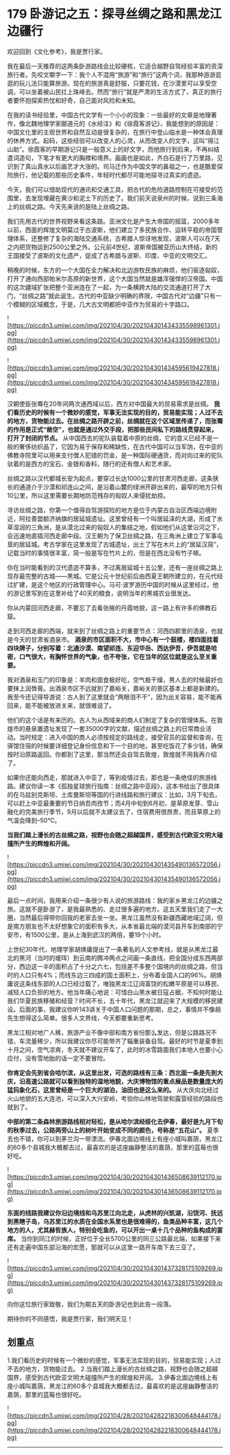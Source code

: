 # 179 卧游记之五：探寻丝绸之路和黑龙江边疆行

欢迎回到《文化参考》，我是贾行家。

我在最后一天推荐的这两条卧游路线会比较硬核，它适合越野自驾经验丰富的资深旅行者。先咬文嚼字一下：我个人不混用“旅游”和“旅行”这两个词，我那种游游逛逛的玩儿法只能算旅游。现在的旅游真是舒服，只要花钱，在沙漠里可以享受空调，可以坐着被山民扛上珠峰去。然而“旅行”就是严肃的生活方式了，真正的旅行者要怀抱探索热忱和好奇，自己面对风险和未知。

在我的读书经验里，中国古代文学有一个小小的现象：一些最好的文章是地理著作，像北魏地理学家郦道元的《水经注》和《徐霞客游记》，我能想到的原因是：中国文化里的主观世界和自然互动是很复杂的，在旅行中登山临水是一种体会真理的休养方式。起码，这些经验可以改变人的心灵，从而改变人的文字，这叫“得江山助”。徐霞客的早期游记只是一般意义上的好文字，而他旅行到后来，不再纠结遣词造句，下笔才有更大的胸襟和境界。画画也是如此，齐白石是行了万里路，见识到了真山真水以后画艺才大涨的。司马迁作为中国文学的鼻祖之一，也是酷爱探险旅行，他记载的那些历史事件，年轻时代都尽可能地探寻过真实的遗迹。

今天，我们可以借助现代的通讯和交通工具，把古代的危险道路控制在可接受的范围里，去发现埋藏在黄沙和泥土下的历史了。我们前天说泉州的时候，说到三条海上的丝绸之路。今天先来说的是陆上丝绸之路。

我们先用古代的世界视野来看这条路。亚洲文化是产生大帝国的摇篮，2000多年以前，西面的辉煌文明莫过于古波斯，他们建立了多民族合作、运转平稳的帝国管理体系，还整修了复杂的海陆交通系统，古希腊人惊讶地发现，波斯人可以在7天之内把货物运到2500公里之外。公元前4世纪，波斯帝国被亚历山大终结，新的王国接受了波斯的文化遗产，促成了古希腊与波斯、印度、中亚的文明交汇。

稍晚的时候，东方的一个大国在全力解决和北边游牧民族的麻烦，他们驱逐匈奴，打开了通向西部帕米尔高原的新世界，这个大国当然就是雄浑强悍的汉帝国。中国的这次疆域扩张把整个亚洲连在了一起，为一条横跨大陆的交流通道打开了大门，“丝绸之路”就此诞生。古代的中亚缺少明确的界限，中国古代对“边疆”只有一个模糊的区域概念，于是，几大古文明都把中亚作为贸易的十字路口。

![https://piccdn3.umiwi.com/img/202104/30/202104301434335598961301.jpg](https://piccdn3.umiwi.com/img/202104/30/202104301434335598961301.jpg)

![https://piccdn3.umiwi.com/img/202104/30/202104301434595619427818.jpg](https://piccdn3.umiwi.com/img/202104/30/202104301434595619427818.jpg)

汉朝使臣张骞在20年间两次通西域以后，西方对中国最大的贸易需求是丝绸。 **我们看历史的时候有一个微妙的感觉，军事无法实现的目的，贸易能实现；人过不去的地方，货物能过去。在丝绸之路开辟之前，丝绸就在这个区域里传递了，而张骞的作用是正式“凿空”，也就是通过外交手段，把那些民间私下的路线贯穿起来，打开了封闭的节点。** 从中国西去的驼队装载着中原的丝绸，它的意义已经不是一般的奢侈纺织品了，它因为易于保存和稀缺性，在古代中国可以当军饷，在中亚的佛教寺院里可以用来支付僧人犯错的罚金，是一种国际硬通货，而对向过来的驼队驮着的是西方的宝石、金银和香料，随行的还有僧人和艺术家。

丝绸之路以汉代都城长安为起点，要穿过长达1000公里的甘肃河西走廊，这条狭长的通道介于沙漠和祁连山之间，是沿着山麓的绿洲开辟出来的，最窄的地方只有10公里，所以这里需要长期地防范残存的匈奴人来侵扰劫掠。

寻访丝绸之路，你第一个值得自驾游探险的地方是位于内蒙古自治区西端边境附近，阿拉善盟额济纳旗的居延城遗址。这里曾经有一个叫居延泽的大湖，形成了水草湿润的三角洲，是从漠北过来的匈奴人的集结之地，假如他们从这里沿河之下，会迅速地直插河西走廊中段。汉王朝为了保卫丝绸之路，在三角洲上建立了军事屯垦的居延城。考古学家在这里发现了古城遗址，出土了写在木片上的“居延汉简”，记载当时的事情很丰富，简一般是写在竹片上的，但是在西北没有竹子嘛。

你在当时能看到的汉代遗迹不算多，不过离居延城十五公里，还有一座丝绸之路上现存最完整的古城——黑城。它是公元十世纪前后由西夏王朝所建立的，在元代经过扩建，是这个地区的行政管理中心。马可·波罗游历中国的时候从这里经过，他的游记里写到在这里补给了40天的粮食，说明当年的黑城农业很发达。

你从内蒙回河西走廊，不要忘了去看张掖的丹霞地貌，这一路上有许多的佛教石窟。

走到河西走廊的西端，就来到了丝绸之路上的重要节点：河西四郡里的酒泉，也就是今天的甘肃省酒泉市。 **酒泉的市区面积不大，市中心有一个鼓楼，楼四面挂着四块牌子，分别写着：北通沙漠、南望祁连、东迎华岳、西达伊吾，伊吾就是哈密，口气很大，有胸怀世界的气象，也不夸张，它在当年的区位就是这么至关重要。**

我对酒泉和玉门的印象是：羊肉和面食极好吃，空气极干燥，男人去的时候最好也要抹上润唇膏。出酒泉市区不远就到了嘉峪关，嘉峪关的景区基本上都是新建的。我至今还记得导游说：古人到了这里就会“两眼泪不干”，因为出关容易，能不能再回来，能不能被放进关来，就很难说了。

他们的这个话是有来历的。古人为从西域来的商人们制定了复杂的管理体系。在敦煌市的悬泉置遗址发现了一套35000字的文献，描述丝绸之路上的日常商业活动。当时规定：进入中国的商人必须按规定的路线走，接受官员的监督和查询，在驿馆住宿的时候要详细登记身份信息和下一个目的地，甚至吃饭花了多少钱，确保按时沿原路返回。你都到了这里，那当然还会自驾去敦煌，敦煌就不用我再介绍了。

如果你还能向西走，那就进入中亚了，等到疫情过去，那也是一条绝佳的旅游线路。建议你读一本《孤独星球旅行指南：丝绸之路中亚段》，这本书给出了很具体的在乌兹别克斯坦、土库曼斯坦等国的行进线路和旅行建议：比如，3月下旬去，可以赶上中亚最重要的节日纳吾肉孜节；而4月中旬到6月初，是草原发芽、雪山融化的完美旅行季节，9月以后就不太建议去了，住宿费用很昂贵，而且草原上的气温会降到–50℃。

 **当我们踏上漫长的古丝绸之路，视野也会随之超越国界，感受到古代欧亚文明大碰撞所产生的辉煌和开阔。**

![https://piccdn3.umiwi.com/img/202104/30/202104301435490136572056.jpg](https://piccdn3.umiwi.com/img/202104/30/202104301435490136572056.jpg)

最后一点时间，我用来介绍一条很少有人说的旅游路线：我的家乡黑龙江的边疆之旅。这就不是卧游了，是我最熟悉的、走过很多遍的地方。这五天里我们走了一大圈，当然最后得带你回我的老家去坐一坐。黑龙江虽然没有新疆西藏地域辽阔，但是南方朋友也不太好想象它的面积有多大，从本省最北端的漠河县开车到南部的宁安市，有1500公里，是从上海到武汉的两倍，要19个小时。

上世纪30年代，地理学家胡焕庸提出了一条著名的人文参考线，就是从黑龙江最北的黑河（当时的瑷珲）到云南的腾冲两点之间画一条直线，把全国分成东西两部分，西边这一半的面积占了十分之六七，包括差不多整个国境内的丝绸之路，但当时的人口只有4%；而线东边三四成的国土面积上，分布着全国人口的96%。胡焕庸说这条线东部的人口已经过载了，唯独黑龙江辽阔富饶的松嫩平原是可以移民、减轻人口负担的地方。他当年痛心地说：可惜白山黑水被日寇占据，不知何时能让我们华夏民族移殖和经营？时间不长，五十年代，黑龙江就迎来了大规模的移民建设。后面的事，我建议你听143讲关于中国人口问题的那期，总之，事情并不像胡先生想得这么简单。很多人文界线，今天都要重新思考。

黑龙江相对地广人稀，旅游产业不像中部和南方省份那么发达，但是公路路况不错，车流量稀少，所以我建议你尽可能带齐了辎重装备自驾。最好的时节是夏季到十月之间，空气凉爽，冬天就不建议开车了，此时的冰雪路面我们本地人也要小心应付，没有雪地胎的话一定不要冒险。

 **你肯定会先到省会哈尔滨，从这里出发，可选的路线有三条：西北面一条是先到大庆，沿高速公路就可以看到独特的湿地地貌，大庆博物馆的重点展品是数量庞大的猛犸象化石，这里曾经是一个巨大的湖泊，油田也是这么来的。** 从大庆向北经过火山地貌的五大连池，可以深入大兴安岭，考验你山林地驾驶和露营经验的路段也就到了。

 **中部的第二条森林旅游路线相对轻松，是从哈尔滨经绥化去伊春，最好是九月下旬的秋季过去，公路两旁山上的树叶开始变成不同的颜色，号称是“五花山”。** 夏季去也不错，你可以到茅兰沟一带漂流。伊春北面边境线上有座小城叫嘉荫，黑龙江的60多个县城我大概都去过，最喜欢的是这座幽静整洁的嘉荫，那里的蓝莓也很好吃。

![https://piccdn3.umiwi.com/img/202104/30/202104301436508639112170.jpg](https://piccdn3.umiwi.com/img/202104/30/202104301436508639112170.jpg)

 **东面的线路我建议你沿边境线和乌苏里江向北走，从虎林的兴凯湖，沿饶河、抚远到黑瞎子岛，乌苏里江的水质在全国水系里也是很难得的，鱼类品种丰富，这几个地方的人，尤其赫哲族人，特别会吃鱼的，可以开出一桌十几个品种的鱼构成的宴席。** 当你到同江的时候，正好位于全长5700公里的同三公路最北端，如果接下来还有走遍中国东部沿海的宏愿，那就可以从这里一路开车南下去三亚了。

![https://piccdn3.umiwi.com/img/202104/30/202104301437328175109269.jpg](https://piccdn3.umiwi.com/img/202104/30/202104301437328175109269.jpg)

向你这位旅行家致敬，我们为期五天的卧游记也到此告一段落。

期待你的不同感悟，我是贾行家，我们明天见！

## 划重点

1.我们看历史的时候有一个微妙的感觉，军事无法实现的目的，贸易能实现；人过不去的地方，货物能过去。
2.当我们踏上漫长的古丝绸之路，视野也会随之超越国界，感受到古代欧亚文明大碰撞所产生的辉煌和开阔。
3.伊春北面边境线上有座小城叫嘉荫，黑龙江的60多个县城我大概都去过，最喜欢的是这座幽静整洁的嘉荫，那里的蓝莓也很好吃。

![https://piccdn3.umiwi.com/img/202104/28/202104282218300648444178.jpg](https://piccdn3.umiwi.com/img/202104/28/202104282218300648444178.jpg)

---
